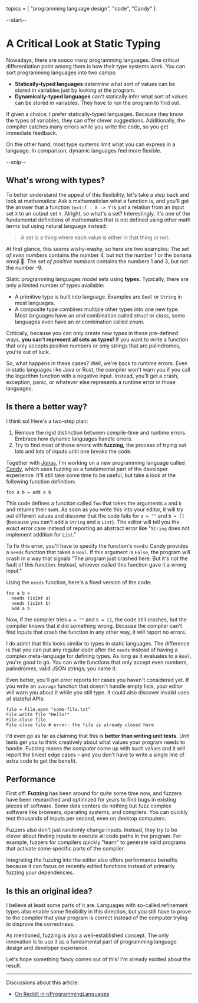 topics = [ "programming language design", "code", "Candy" ]

--start--

# A Critical Look at Static Typing

Nowadays, there are soooo many programming languages.
One critical differentiation point among them is how their type systems work.
You can sort programming languages into two camps:

- **Statically-typed languages** determine what sort of values can be stored in variables just by looking at the program.
- **Dynamically-typed languages** can't statically infer what sort of values can be stored in variables. They have to run the program to find out.

If given a choice, I prefer statically-typed languages. Because they know the types of variables, they can offer clever suggestions. Additionally, the compiler catches many errors while you write the code, so you get immediate feedback.

On the other hand, most type systems limit what you can express in a language.
In comparison, dynamic languages feel more flexible.

--snip--

## What's wrong with types?

To better understand the appeal of this flexibility, let's take a step back and look at mathematics:
Ask a mathematician what a function is, and you'll get the answer that a function `text:f : X -> Y` is just a relation from an input set `X` to an output set `Y`.
Alright, so what's a set? Interestingly, it's one of the fundamental definitions of mathematics that is not defined using other math terms but using natural language instead:

> A set is a thing where each value is either in that thing or not.

At first glance, this seems wishy-washy, so here are two examples:
The *set of even numbers* contains the number 4, but not the number 1 or the banana emoji 🍌.
The *set of positive numbers* contains the numbers 1 and 3, but not the number -9.

Static programming languages model sets using **types.** Typically, there are only a limited number of types available:

* A primitive type is built into language. Examples are `Bool` or `String` in most languages.
* A composite type combines multiple other types into one new type. Most languages have an *and* combination called *struct* or *class*, some languages even have an *or* combination called *enum*.

Critically, because you can only create new types in these pre-defined ways, **you can't represent all sets as types!** If you want to write a function that only accepts positive numbers or only strings that are palindromes, you're out of luck.

So, what happens in these cases? Well, we're back to runtime errors. Even in static languages like Java or Rust, the compiler won't warn you if you call the logarithm function with a negative input. Instead, you'll get a crash, exception, panic, or whatever else represents a runtime error in those languages.

## Is there a better way?

I think so! Here's a two-step plan:

1. Remove the rigid distinction between compile-time and runtime errors. Embrace how dynamic languages handle errors.
2. Try to find most of those errors with **fuzzing,** the process of trying out lots and lots of inputs until one breaks the code.

Together with [Jonas](https://wanke.dev), I'm working on a new programming language called [Candy](https://github.com/candy-lang/candy), which uses fuzzing as a fundamental part of the developer experience. It'll still take some time to be useful, but take a look at the following function definition:

```candy
foo a b = add a b
```

This code defines a function called `foo` that takes the arguments `a` and `b` and returns their sum.
As soon as you write this into your editor, it will try out different values and discover that the code fails for `a = ""` and `b = []` (because you can't add a `String` and a `List`). The editor will tell you the exact error case instead of reporting an abstract error like "`String` does not implement addition for `List`."

To fix this error, you'll have to specify the function's `needs`: Candy provides a `needs` function that takes a `Bool`. If this argument is `False`, the program will crash in a way that signals "The program just crashed here. But it's not the fault of this function. Instead, whoever *called* this function gave it a wrong input."


Using the `needs` function, here's a fixed version of the code:

```candy
foo a b =
  needs (isInt a)
  needs (isInt b)
  add a b
```

Now, if the compiler tries `a = ""` and `b = []`, the code still crashes, but the compiler knows that *it* did something wrong. Because the compiler can't find inputs that crash the function in any other way, it will report no errors.

I do admit that this looks similar to types in static languages. The difference is that you can put any regular code after the `needs` instead of having a complex meta-language for defining types. As long as it evaluates to a `Bool`, you're good to go.
You can write functions that only accept even numbers, palindromes, valid JSON strings; you name it.

Even better, you'll get error reports for cases you haven't considered yet. If you write an `average` function that doesn't handle empty lists, your editor will warn you about it while you still type.
It could also discover invalid uses of stateful APIs:

```candy
file = File.open "some-file.txt"
File.write file "Hello!"
File.close file
File.close file # error: the file is already closed here
```

I'd even go as far as claiming that this is **better than writing unit tests.**
Unit tests get you to think creatively about what values your program needs to handle.
Fuzzing makes *the computer* come up with such values and it will report the tiniest edge cases – and you don't have to write a single line of extra code to get the benefit.

## Performance

First off: **Fuzzing** has been around for quite some time now, and fuzzers have been researched and optimized for years to find bugs in existing pieces of software. Some data centers do nothing but fuzz complex software like browsers, operating systems, and compilers. You can quickly test thousands of inputs per second, even on desktop computers.

Fuzzers also don't just randomly change inputs. Instead, they try to be clever about finding inputs to execute all code paths in the program. For example, fuzzers for compilers quickly "learn" to generate valid programs that activate some specific parts of the compiler.

Integrating the fuzzing into the editor also offers performance benefits because it can focus on recently edited functions instead of primarily fuzzing your dependencies.

## Is this an original idea?

I believe at least some parts of it are.
Languages with so-called refinement types also enable some flexibility in this direction, but you still have to prove to the compiler that your program is correct instead of the computer trying to disprove the correctness.

As mentioned, fuzzing is also a well-established concept.
The only innovation is to use it as a fundamental part of programming language design and developer experience.

Let's hope something fancy comes out of this!
I'm already excited about the result.

---

Discussions about this article:

- [On Reddit in r/ProgrammingLanguages](https://www.reddit.com/r/ProgrammingLanguages/comments/swglii/using_fuzzing_as_a_replacement_for_static_typing)
